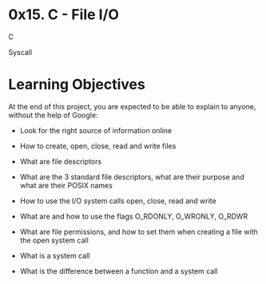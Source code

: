 # 0x15. C - File I/O

C

Syscall

# Learning Objectives

At the end of this project, you are expected to be able to explain to anyone, without the help of Google:

- Look for the right source of information online

- How to create, open, close, read and write files

- What are file descriptors

- What are the 3 standard file descriptors, what are their purpose and what are their POSIX names

- How to use the I/O system calls open, close, read and write

- What are and how to use the flags O_RDONLY, O_WRONLY, O_RDWR

- What are file permissions, and how to set them when creating a file with the open system call

- What is a system call

- What is the difference between a function and a system call
